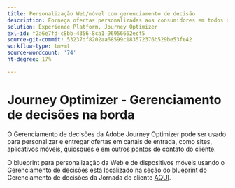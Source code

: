 ```yaml
---
title: Personalização Web/móvel com gerenciamento de decisão
description: Forneça ofertas personalizadas aos consumidores em todos os canais, incluindo quiosques e experiências assistidas por agentes.
solution: Experience Platform, Journey Optimizer
exl-id: f2a6e7fd-c8bb-4356-8ca1-96956662ecf5
source-git-commit: 53237df8202aa68599c183572376b529be53fe42
workflow-type: tm+mt
source-wordcount: '74'
ht-degree: 17%

---
```


# Journey Optimizer - Gerenciamento de decisões na borda

O Gerenciamento de decisões da Adobe Journey Optimizer pode ser usado para personalizar e entregar ofertas em canais de entrada, como sites, aplicativos móveis, quiosques e em outros pontos de contato do cliente.

O blueprint para personalização da Web e de dispositivos móveis usando o Gerenciamento de decisões está localizado na seção do blueprint do Gerenciamento de decisões da Jornada do cliente [AQUI](../customer-journeys/decision_management/decision-management-edge.md).
